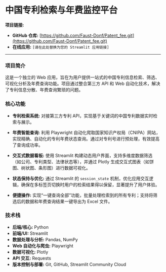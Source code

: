 # 中国专利检索与年费监控平台

**项目链接:**
- **GitHub 仓库:** [https://github.com/Faust-Donf/Patent_fee.git](https://github.com/Faust-Donf/Patent_fee.git)
- **在线应用:** `[请在此处替换为您的 Streamlit 应用链接]`

---

### 项目简介

这是一个独立的 Web 应用，旨在为用户提供一站式的中国专利信息检索、筛选、可视化分析及年费查询功能。项目通过整合第三方 API 和 Web 自动化技术，解决了专利信息分散、年费查询繁琐的问题。

### 核心功能

- **专利检索系统:** 对接第三方专利 API，实现基于关键词的中国专利数据实时检索与展示。

- **年费智能查询:** 利用 Playwright 自动化爬取国家知识产权局（CNIPA）网站，实现精确、自动化的专利年费状态查询。通过对专利号进行预处理，有效提高了查询成功率。

- **交互式数据看板:** 使用 Streamlit 构建动态用户界面，支持多维度数据筛选（如公司、专利类型、法律状态等），并通过 Plotly 生成交互式图表（如饼图、树状图、条形图）进行数据可视化。

- **状态保持与优化:** 通过 Streamlit 的 `session_state` 机制，优化应用交互逻辑，确保在多标签页切换时用户的检索结果得以保留，显著提升了用户体验。

- **便捷操作:** 实现“一键查询全部”功能，批量处理检索到的所有专利；支持将筛选后的数据和年费查询结果一键导出为 Excel 文件。

### 技术栈

- **后端/核心:** Python
- **前端/UI:** Streamlit
- **数据处理与分析:** Pandas, NumPy
- **Web 自动化与爬虫:** Playwright
- **数据可视化:** Plotly
- **API 交互:** Requests
- **版本控制与部署:** Git, GitHub, Streamlit Community Cloud
